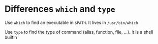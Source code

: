 # Differences `which` and `type`

Use `which` to find an executable in `$PATH`. It lives in
`/usr/bin/which`

Use `type` to find the type of command (alias, function, file, ...). It
is a shell builtin
